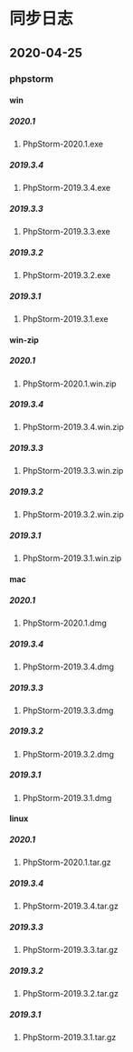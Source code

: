 # 同步日志

## 2020-04-25

### phpstorm

#### win

##### 2020.1

1. PhpStorm-2020.1.exe
##### 2019.3.4

1. PhpStorm-2019.3.4.exe
##### 2019.3.3

1. PhpStorm-2019.3.3.exe
##### 2019.3.2

1. PhpStorm-2019.3.2.exe
##### 2019.3.1

1. PhpStorm-2019.3.1.exe
#### win-zip

##### 2020.1

1. PhpStorm-2020.1.win.zip
##### 2019.3.4

1. PhpStorm-2019.3.4.win.zip
##### 2019.3.3

1. PhpStorm-2019.3.3.win.zip
##### 2019.3.2

1. PhpStorm-2019.3.2.win.zip
##### 2019.3.1

1. PhpStorm-2019.3.1.win.zip
#### mac

##### 2020.1

1. PhpStorm-2020.1.dmg
##### 2019.3.4

1. PhpStorm-2019.3.4.dmg
##### 2019.3.3

1. PhpStorm-2019.3.3.dmg
##### 2019.3.2

1. PhpStorm-2019.3.2.dmg
##### 2019.3.1

1. PhpStorm-2019.3.1.dmg
#### linux

##### 2020.1

1. PhpStorm-2020.1.tar.gz
##### 2019.3.4

1. PhpStorm-2019.3.4.tar.gz
##### 2019.3.3

1. PhpStorm-2019.3.3.tar.gz
##### 2019.3.2

1. PhpStorm-2019.3.2.tar.gz
##### 2019.3.1

1. PhpStorm-2019.3.1.tar.gz
